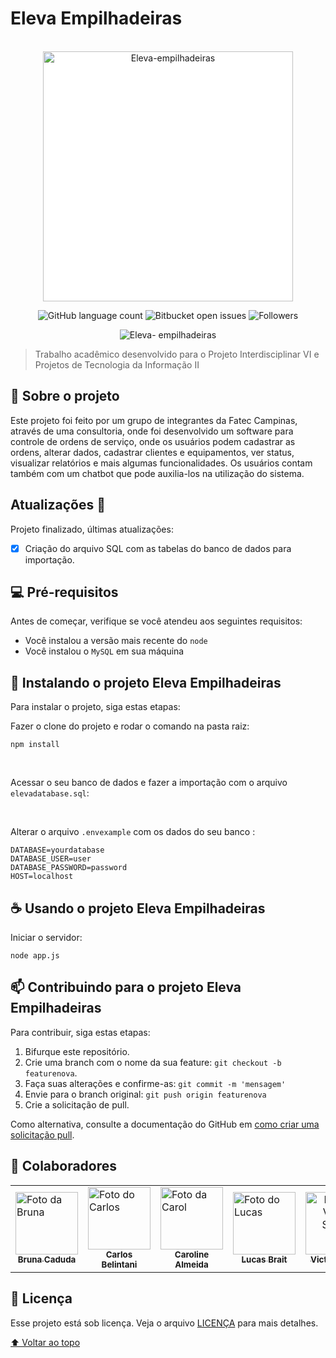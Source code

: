 # Eleva Empilhadeiras
<br>
<div align="center">
<img style="background: #fff" width="400" src="https://user-images.githubusercontent.com/71740612/142078549-308d081e-8b0e-4b47-a897-81914adc0ef6.png" alt="Eleva-empilhadeiras">

![GitHub language count](https://img.shields.io/github/languages/count/victorsouza19/eleva-empilhadeiras?style=for-the-badge)
![Bitbucket open issues](https://img.shields.io/bitbucket/issues/victorsouza19/eleva-empilhadeiras?style=for-the-badge)
![Followers](https://img.shields.io/github/followers/victorsouza19?style=for-the-badge)
</div>

<div align="center">
  <img src="https://user-images.githubusercontent.com/71740612/142794116-f04367c8-68e0-4590-9a3f-1bcb6b0f2f48.jpg" alt="Eleva-  empilhadeiras">
</div>

> Trabalho acadêmico desenvolvido para o Projeto Interdisciplinar VI e Projetos de Tecnologia da Informação II

## 📢 Sobre o projeto

Este projeto foi feito por um grupo de integrantes da Fatec Campinas, através de uma consultoria, onde foi desenvolvido um software para controle de ordens de serviço, onde os usuários podem cadastrar as ordens, alterar dados, cadastrar clientes e equipamentos, ver status, visualizar relatórios e mais algumas funcionalidades. Os usuários contam também com um chatbot que pode auxilia-los na utilização do sistema.
<br>

## Atualizações 🚧

Projeto finalizado, últimas atualizações:

- [x] Criação do arquivo SQL com as tabelas do banco de dados para importação.


## 💻 Pré-requisitos

Antes de começar, verifique se você atendeu aos seguintes requisitos:

* Você instalou a versão mais recente do `node` 
* Você instalou o `MySQL` em sua máquina

## 🚀 Instalando o projeto Eleva Empilhadeiras

Para instalar o projeto, siga estas etapas:

Fazer o clone do projeto e rodar o comando na pasta raiz:
```
npm install
```
<br>

Acessar o seu banco de dados e fazer a importação com o arquivo <code>elevadatabase.sql</code>:

<br>

Alterar o arquivo <code>.envexample</code> com os dados do seu banco :
```
DATABASE=yourdatabase
DATABASE_USER=user
DATABASE_PASSWORD=password
HOST=localhost
```

## ☕ Usando o projeto Eleva Empilhadeiras

Iniciar o servidor:

```
node app.js
```

## 📫 Contribuindo para o projeto Eleva Empilhadeiras

Para contribuir, siga estas etapas:

1. Bifurque este repositório.
2. Crie uma branch com o nome da sua feature: `git checkout -b featurenova`.
3. Faça suas alterações e confirme-as: `git commit -m 'mensagem'`
4. Envie para o branch original: `git push origin featurenova`
5. Crie a solicitação de pull.

Como alternativa, consulte a documentação do GitHub em [como criar uma solicitação pull](https://help.github.com/en/github/collaborating-with-issues-and-pull-requests/creating-a-pull-request).

## 🤝 Colaboradores

<table>
  <tr>
    <td align="center">
      <a href="#" align="left">
          <img src="https://user-images.githubusercontent.com/71740612/142082378-d3287b59-1a51-4efa-a781-71ed6368739b.png" width="100px;" alt="Foto da Bruna"/><br>
        <sub>
          <b>Bruna Caduda</b>
        </sub>
      </a>
    </td>
    <td align="center">
      <a href="#" align="left">
          <img src="https://user-images.githubusercontent.com/71740612/142081891-30212de1-6727-4ad1-82fa-fb4795377617.png" width="100px;" alt="Foto do Carlos"/><br>
        <sub>
          <b>Carlos Belintani</b>
        </sub>
      </a>
    </td>
    <td align="center">
      <a href="#" align="left">
          <img src="https://user-images.githubusercontent.com/71740612/142082669-0eec099d-62a4-4cc6-8815-8c3ec5884754.png" width="100px;" alt="Foto da Carol"/><br>
        <sub>
          <b>Caroline Almeida</b>
        </sub>
      </a>
    </td>
    <td align="center">
      <a href="#" align="left">
          <img src="https://user-images.githubusercontent.com/71740612/142082202-229d927c-7dcf-45b1-bed2-8724087c3fdf.png" width="100px;" alt="Foto do Lucas"/><br>
        <sub>
          <b>Lucas Brait</b>
        </sub>
      </a>
    </td>
     <td align="center">
      <a href="#" align="center">
          <img src="https://github.com/victorsouza19.png" width="100px;" alt="Foto do Victor Souza"/><br>
        <sub>
          <b>Victor Souza</b>
        </sub>
      </a>
    </td>
    <td align="center">
     <a href="#" align="center">
        <img src="https://github.com/vaoagost.png" width="100px;" alt="Foto do Vinicius Agostini"/><br>
        <sub>
          <b>Vinicius Agostini</b>
        </sub>
      </a>
    </td>
  </tr>
</table>

## 📝 Licença

Esse projeto está sob licença. Veja o arquivo [LICENÇA](LICENSE.txt) para mais detalhes.

[⬆ Voltar ao topo](#Eleva-Empilhadeiras)<br>
